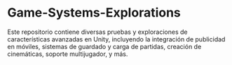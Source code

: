 # Game-Systems-Explorations
Este repositorio contiene diversas pruebas y exploraciones de características avanzadas en Unity, incluyendo la integración de publicidad en móviles, sistemas de guardado y carga de partidas, creación de cinemáticas, soporte multijugador, y más.
